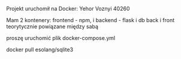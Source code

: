 Projekt uruchomił na Docker: Yehor Voznyi 40260

Mam 2 kontenery: frontend - npm, i backend - flask i db
back i front teorytycznie powiązane między sabą


proszę uruchomić plik docker-compose.yml 


docker pull esolang/sqlite3